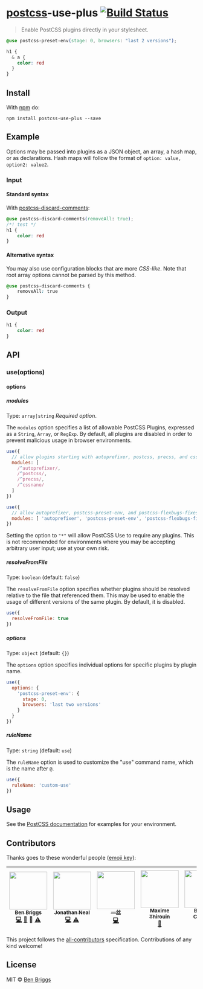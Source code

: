 # [postcss][postcss]-use-plus [![Build Status](https://travis-ci.org/hex-ci/postcss-use.svg?branch=master)][ci]

> Enable PostCSS plugins directly in your stylesheet.

```css
@use postcss-preset-env(stage: 0, browsers: "last 2 versions");

h1 {
  & a {
    color: red
  }
}
```

## Install

With [npm](https://npmjs.org/package/postcss-use-plus) do:

```
npm install postcss-use-plus --save
```

## Example

Options may be passed into plugins as a JSON object, an array, a hash map, or
as declarations. Hash maps will follow the format of
`option: value, option2: value2`.

### Input

#### Standard syntax

With [postcss-discard-comments]:

```css
@use postcss-discard-comments(removeAll: true);
/*! test */
h1 {
    color: red
}
```

#### Alternative syntax

You may also use configuration blocks that are more *CSS-like*. Note that root
array options cannot be parsed by this method.

```css
@use postcss-discard-comments {
    removeAll: true
}
```

### Output

```css
h1 {
    color: red
}
```

## API

### use(options)

#### options

##### modules

Type: `array|string`
*Required option*.

The `modules` option specifies a list of allowable PostCSS Plugins, expressed
as a `String`, `Array`, or `RegExp`. By default, all plugins are disabled in
order to prevent malicious usage in browser environments.

```js
use({
  // allow plugins starting with autoprefixer, postcss, precss, and cssnano
  modules: [
    /^autoprefixer/,
    /^postcss/,
    /^precss/,
    /^cssnano/
  ]
})
```

```js
use({
  // allow autoprefixer, postcss-preset-env, and postcss-flexbugs-fixes
  modules: [ 'autoprefixer', 'postcss-preset-env', 'postcss-flexbugs-fixes' ]
})
```

Setting the option to `"*"` will allow PostCSS Use to require any plugins. This
is not recommended for environments where you may be accepting arbitrary user
input; use at your own risk.

##### resolveFromFile

Type: `boolean` (default: `false`)

The `resolveFromFile` option specifies whether plugins should be resolved
relative to the file that referenced them. This may be used to enable the usage
of different versions of the same plugin. By default, it is disabled.

```js
use({
  resolveFromFile: true
})
```

##### options

Type: `object` (default: `{}`)

The `options` option specifies individual options for specific plugins by
plugin name.

```js
use({
  options: {
    'postcss-preset-env': {
      stage: 0,
      browsers: 'last two versions'
    }
  }
})
```

##### ruleName

Type: `string` (default: `use`)

The `ruleName` option is used to customize the "use" command name, which is the name after `@`.

```js
use({
  ruleName: 'custom-use'
})
```

## Usage

See the [PostCSS documentation](https://github.com/postcss/postcss#usage) for
examples for your environment.

## Contributors

Thanks goes to these wonderful people ([emoji key](https://github.com/kentcdodds/all-contributors#emoji-key)):

<!-- ALL-CONTRIBUTORS-LIST:START - Do not remove or modify this section -->
| [<img src="https://avatars.githubusercontent.com/u/1282980?v=3" width="100px;"/><br /><sub>Ben Briggs</sub>](http://beneb.info)<br />[💻](https://github.com/postcss/postcss-use/commits?author=ben-eb) [📖](https://github.com/postcss/postcss-use/commits?author=ben-eb) 👀 [⚠️](https://github.com/postcss/postcss-use/commits?author=ben-eb) | [<img src="https://avatars.githubusercontent.com/u/188426?v=3" width="100px;"/><br /><sub>Jonathan Neal</sub>](//jonathantneal.com)<br />[💻](https://github.com/postcss/postcss-use/commits?author=jonathantneal) [⚠️](https://github.com/postcss/postcss-use/commits?author=jonathantneal) | [<img src="https://avatars.githubusercontent.com/u/2784308?v=3" width="100px;"/><br /><sub>一丝</sub>](www.iyunlu.com/view)<br />[💻](https://github.com/postcss/postcss-use/commits?author=yisibl) | [<img src="https://avatars.githubusercontent.com/u/157534?v=3" width="100px;"/><br /><sub>Maxime Thirouin</sub>](https://moox.io/)<br />[📖](https://github.com/postcss/postcss-use/commits?author=MoOx) | [<img src="https://avatars.githubusercontent.com/u/5635476?v=3" width="100px;"/><br /><sub>Bogdan Chadkin</sub>](https://github.com/TrySound)<br />[📖](https://github.com/postcss/postcss-use/commits?author=TrySound) 👀 | [<img src="https://avatars.githubusercontent.com/u/48200?v=3" width="100px;"/><br /><sub>Espen Hovlandsdal</sub>](https://espen.codes/)<br />[💻](https://github.com/postcss/postcss-use/commits?author=rexxars) [⚠️](https://github.com/postcss/postcss-use/commits?author=rexxars) | [<img src="https://avatars.githubusercontent.com/u/19343?v=3" width="100px;"/><br /><sub>Andrey Sitnik</sub>](http://sitnik.ru)<br />👀 |
| :---: | :---: | :---: | :---: | :---: | :---: | :---: |
<!-- ALL-CONTRIBUTORS-LIST:END -->

This project follows the [all-contributors] specification. Contributions of
any kind welcome!

## License

MIT © [Ben Briggs](http://beneb.info)


[all-contributors]: https://github.com/kentcdodds/all-contributors
[ci]:      https://travis-ci.org/postcss/postcss-use
[postcss]: https://github.com/postcss/postcss
[postcss-discard-comments]: https://github.com/ben-eb/postcss-discard-comments
